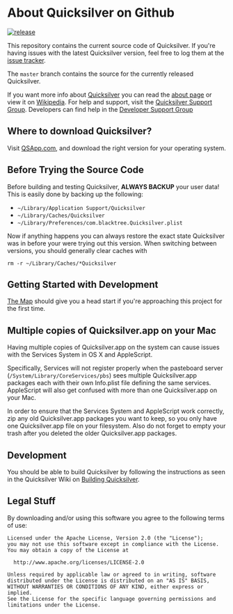 # About Quicksilver on Github #

[![release](https://github.com/quicksilver/Quicksilver/actions/workflows/release.yml/badge.svg?branch=master)](https://github.com/quicksilver/Quicksilver/actions?query=workflow%3Arelease+branch%3Amaster)

This repository contains the current source code of Quicksilver. If you're having issues with the latest Quicksilver version, feel free to log them at the [issue tracker](https://github.com/quicksilver/Quicksilver/issues). 

The `master` branch contains the source for the currently released Quicksilver.

If you want more info about [Quicksilver](http://qsapp.com) you can read the [about page](http://qsapp.com/about.php) or view it on [Wikipedia](http://en.wikipedia.org/wiki/Quicksilver_%28software%29 "Quicksilver Wikipedia article"). For help and support, visit the [Quicksilver Support Group](http://groups.google.com/group/blacktree-quicksilver "Quicksilver Google Group"). Developers can find help in the [Developer Support Group](https://groups.google.com/forum/?hl=en_US&fromgroups#!forum/quicksilver---development)

## Where to download Quicksilver? ##

Visit [QSApp.com](http://qsapp.com/download.php), and download the right version for your operating system.

## Before Trying the Source Code ##

Before building and testing Quicksilver, **ALWAYS BACKUP** your user data!  
This is easily done by backing up the following:

  * `~/Library/Application Support/Quicksilver`
  * `~/Library/Caches/Quicksilver`
  * `~/Library/Preferences/com.blacktree.Quicksilver.plist`

Now if anything happens you can always restore the exact state Quicksilver was in before your were trying out this version. When switching between versions, you should generally clear caches with

    rm -r ~/Library/Caches/*Quicksilver

## Getting Started with Development ##

[The Map](The_Map.md) should give you a head start if you're approaching this project for the first time.

## Multiple copies of Quicksilver.app on your Mac ##

Having multiple copies of Quicksilver.app on the system can cause issues with the Services System in OS X and AppleScript.

Specifically, Services will not register properly when the pasteboard server (`/System/Library/CoreServices/pbs`) sees multiple Quicksilver.app packages each with their own Info.plist file defining the same services. AppleScript will also get confused with more than one Quicksilver.app on your Mac.

In order to ensure that the Services System and AppleScript work correctly, zip any old Quicksilver.app packages you want to keep, so you only have one Quicksilver.app file on your filesystem. Also do not forget to empty your trash after you deleted the older Quicksilver.app packages.

## Development ##

You should be able to build Quicksilver by following the instructions as seen in the Quicksilver Wiki on [Building Quicksilver](http://qsapp.com/wiki/Building_Quicksilver).

## Legal Stuff ##

By downloading and/or using this software you agree to the following terms of use:

    Licensed under the Apache License, Version 2.0 (the "License");
    you may not use this software except in compliance with the License.
    You may obtain a copy of the License at
    
      http://www.apache.org/licenses/LICENSE-2.0
    
    Unless required by applicable law or agreed to in writing, software
    distributed under the License is distributed on an "AS IS" BASIS,
    WITHOUT WARRANTIES OR CONDITIONS OF ANY KIND, either express or implied.
    See the License for the specific language governing permissions and
    limitations under the License.

